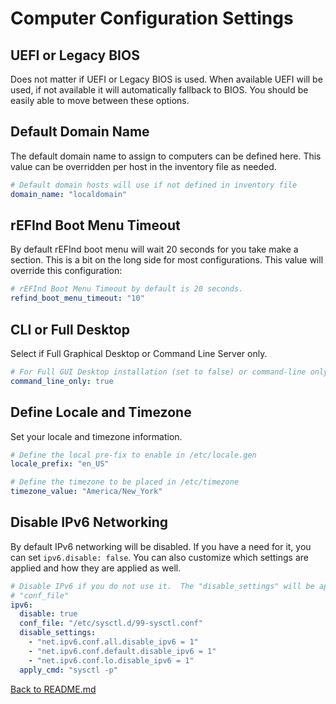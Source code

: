 # Computer Configuration Settings

## UEFI or Legacy BIOS

Does not matter if UEFI or Legacy BIOS is used. When available UEFI will be used, if not available it will automatically fallback to BIOS.  You should be easily able to move between these options.

## Default Domain Name

The default domain name to assign to computers can be defined here.  This value can be overridden per host in the inventory file as needed.

```yml
# Default domain hosts will use if not defined in inventory file
domain_name: "localdomain"
```

## rEFInd Boot Menu Timeout

By default rEFInd boot menu will wait 20 seconds for you take make a section.  This is a bit on the long side for most configurations.  This value will override this configuration:

```yml
# rEFInd Boot Menu Timeout by default is 20 seconds.
refind_boot_menu_timeout: "10"
```

## CLI or Full Desktop

Select if Full Graphical Desktop or Command Line Server only.

```yml
# For Full GUI Desktop installation (set to false) or command-line only server environment (set to true)
command_line_only: true
```

## Define Locale and Timezone

Set your locale and timezone information.

```yml
# Define the local pre-fix to enable in /etc/locale.gen
locale_prefix: "en_US"

# Define the timezone to be placed in /etc/timezone
timezone_value: "America/New_York"
```

## Disable IPv6 Networking

By default IPv6 networking will be disabled.  If you have a need for it, you can set `ipv6.disable: false`. You can also customize which settings are applied and how they are applied as well.

```yml
# Disable IPv6 if you do not use it.  The "disable_settings" will be applied to
# "conf_file"
ipv6:
  disable: true
  conf_file: "/etc/sysctl.d/99-sysctl.conf"
  disable_settings:
    - "net.ipv6.conf.all.disable_ipv6 = 1"
    - "net.ipv6.conf.default.disable_ipv6 = 1"
    - "net.ipv6.conf.lo.disable_ipv6 = 1"
  apply_cmd: "sysctl -p"
```

[Back to README.md](../README.md)
